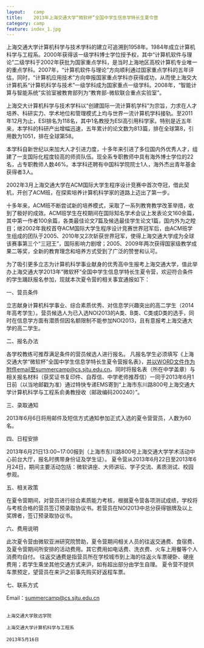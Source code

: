 ```yaml
--- 
layout:   camp
title:    2013年上海交通大学“微软杯”全国中学生信息学特长生夏令营
category: camp
feature: index_1.jpg
---
```


上海交通大学计算机科学与技术学科的建立可追溯到1958年。1984年成立计算机科学与工程系。<!--break-->2000年获得该一级学科博士学位授予权，其中“计算机软件与理论”二级学科于2002年获批为国家重点学科，是当时上海地区高校计算机专业唯一的重点学科。2007年，“计算机软件与理论”方向顺利通过国家重点学科的五年评估，同时，“计算机应用技术”方向申报国家重点学科亦获得成功，从而使上海交大计算机系“计算机科学与技术”一级学科成为国家重点一级学科。2008年，“智能计算与智能系统”实验室被教育部列为“教育部-微软联合重点实验室”。

上海交大计算机科学与技术学科以“创建国际一流计算机学科”为宗旨，力求在人才培养、科研实力、学术地位和管理模式上均与世界一流计算机学科接轨。至2011年12月为止，ESI排名为118名，其中1名教授为ESI高引用科学家。特别是近五年来，本学科的科研产出增幅迅速，五年累计的论文数为813篇，排在全球第8，引用数为1051，排在全球第58。

本学科自新世纪以来加大人才引进力度，十多年来引进了多位国内外优秀人才，组建了一支国际化程度较高的师资队伍。现全系专职教师中具有海外博士学位的22名，占专职教师人数46%。本学科还聘有中国科学院院士1人，海外杰出青年基金获得者3人。

2002年3月上海交通大学在ACM国际大学生程序设计竞赛中首次夺冠，借此契机，开创了ACM班，在探索培养计算机科学家的道路上迈出了第一步。

十多年来，ACM班不断尝试新的培养模式，采取了一系列教育教学改革举措，收到了极好的成效。ACM班学生在校期间在国际知名学术会议上发表论文160余篇，其中第一作者100余篇，各类最佳论文7篇及候选最佳学生论文1篇，国内外为之瞠目；继2002年我校首夺ACM国际大学生程序设计竞赛世界冠军后，由ACM班学生组成的团队于2005、2010年又2次斩获世界冠军，使得上海交通大学成为全球该赛事第三个“三冠王”，国际影响力剧增；2005、2009年两次获得国家级教学成果二等奖，全新的教育理念和培养方式受到了广泛的赞誉和认可。

为了吸引更多立志为计算机科学事业献身的优秀高中生报考上海交通大学，值此举办上海交通大学2013年“微软杯”全国中学生信息学特长生夏令营，欢迎符合条件的学生踊跃报名参加，现就本次夏令营的相关事宜通报如下：

一、营员条件

立志献身计算机科学事业、综合素质优秀、对信息学兴趣突出的高二学生（2014年高考学生）。营员候选人为已入选NOI2013的A类、B类、C类或D类的选手，同时在信息学方面有潜质但因名额限制不能参加NOI2013，且有意报考上海交通大学的高二学生。

二、报名办法

各学校教练可推荐满足条件的营员候选人进行报名。 凡报名学生必须填写《上海交通大学“微软杯”全国中学生信息学特长生夏令营报名表》，并以WORD文件作为附件email至summercamp@cs.sjtu.edu.cn。同时将报名表（所在中学盖章）与相关报名材料（获奖证书复印件、自荐信、中学老师推荐信）一同于2013年6月1日前（以当地邮戳为准）通过特快专递EMS寄到“上海市东川路800号上海交通大学计算机科学与工程系俞勇教授收（邮政编码200240）”。

三、录取通知

2013年6月6日将用邮件及短信方式通知参加正式入选的夏令营营员，人数为60名。

四、日程安排

2013年6月21日13:00~17:00报到（上海市东川路800号上海交通大学学术活动中心前台大厅，报名时携带身份证及学生证）。 夏令营从2013年6月22日至2013年6月24日，期间主要活动包括：微软讲座、大师讲坛、学子交流、素质测试、校园参观。

五、相关政策

在夏令营期间，对营员进行综合素质能力考核，根据夏令营各项测试成绩，学校将与考核合格的营员签订预录取协议书。若营员在NOI2013中总分获得银牌及以上奖牌者，签订预录取协议书。

六、费用说明

此次夏令营由微软亚洲研究院赞助，夏令营期间相关人员的往返交通费、食宿费、及夏令营期间所安排的活动费用。其它费用如电话费、洗衣费、火车上用餐等个人消费均自付。 往返交通费是指营员所在学校城市到上海的往返火车票硬卧、硬座费用；若学生乘坐其他交通方式来沪，如有超出部分由学生自理。 夏令营不提供车票预定，望营员在来沪之前事先购买好返程车票。

七、联系方式

Email：summercamp@cs.sjtu.edu.cn

                                                                                                             上海交通大学致远学院
                                                                                                        上海交通大学计算机科学与工程系
                                                                                                                2013年5月16日
